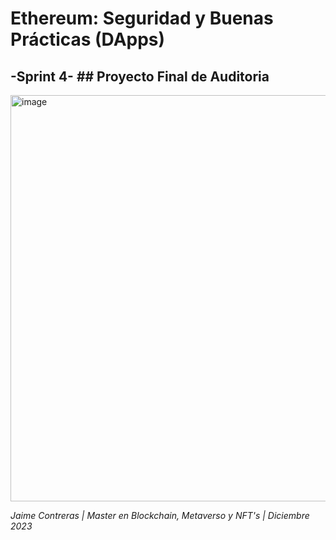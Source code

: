 # Ethereum: Seguridad y Buenas Prácticas (DApps)
## -Sprint 4- ## Proyecto Final de Auditoria



<img width="650" alt="image" src="https://github.com/jcontrerasd/Proyecto_Final_Vulnerabilidades/assets/27821228/124524a6-9f13-4f39-bb15-9c9ee5a7ea82">


  _Jaime Contreras | Master en Blockchain, Metaverso y NFT's | Diciembre 2023_

  
